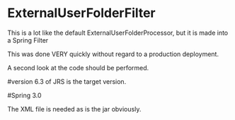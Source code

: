 # ExternalUserFolderFilter

This is a lot like the default ExternalUserFolderProcessor, but it is made into a Spring Filter 

This was done VERY quickly without regard to a production deployment.

A second look at the code should be performed.

#version 6.3 of JRS is the target version. 

#Spring 3.0

The XML file is needed as is the jar obviously.
